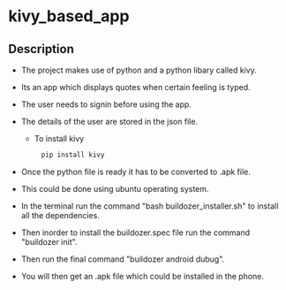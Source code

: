 # kivy_based_app
## **Description**

  * The project makes use of python and a python libary called kivy.
  * Its an app which displays quotes when certain feeling is typed.
  * The user needs to signin before using the app.
  * The details of the user are stored in the json file.

    * To install kivy

    ```python
         pip install kivy
    ```
  * Once the python file is ready it has to be converted to .apk file.
  * This could be done using ubuntu operating system.
  * In the terminal run the command "bash buildozer_installer.sh" to install all the dependencies.
  * Then inorder to install the buildozer.spec file run the command "buildozer init".
  * Then run the final command "buildozer android dubug".
  * You will then get an .apk file which could be installed in the phone.
